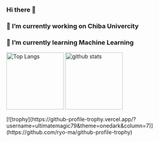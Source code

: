 ### Hi there 👋
### 🔭 I’m currently working on Chiba Univercity
### 🌱 I’m currently learning Machine Learning

<p align="left"> 
  <img alt="Top Langs" height="150px" src="https://github-readme-stats.vercel.app/api/top-langs/?username={ultimatemagic79&layout=compact&show_icons=true&theme=onedark" />
  <img alt="github stats" height="150px" src="https://github-readme-stats.vercel.app/api?username=ultimatemagic79&theme=onedark&show_icons=ture" />
</p>
[![trophy](https://github-profile-trophy.vercel.app/?username=ultimatemagic79&theme=onedark&column=7)](https://github.com/ryo-ma/github-profile-trophy)

<!--
**ultimatemagic79/ultimatemagic79** is a ✨ _special_ ✨ repository because its `README.md` (this file) appears on your GitHub profile.

Here are some ideas to get you started:

- 🔭 I’m currently working on Chiba Univercity
- 🌱 I’m currently learning Machine Learning
- 👯 I’m looking to collaborate on ...
- 🤔 I’m looking for help with ...
- 💬 Ask me about ...
- 📫 How to reach me: ...
- 😄 Pronouns: ...
- ⚡ Fun fact: ...
-->
